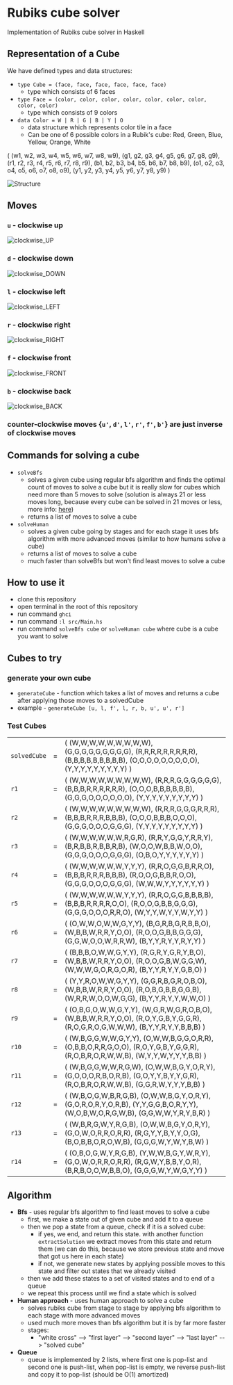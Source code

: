 # **Rubiks cube solver**
Implementation of Rubiks cube solver in Haskell

## **Representation of a Cube**
We have defined types and data structures: 
- `type Cube = (face, face, face, face, face, face)`
    - type which consists of 6 faces
- `type Face = (color, color, color, color, color, color, color, color, color)`
    - type which consists of 9 colors
- `data Color = W | R | G | B | Y | O`
    - data structure which represents color tile in a face
    - Can be one of 6 possible colors in a Rubik's cube: Red, Green, Blue, Yellow, Orange, White


( 
    (w1, w2, w3, w4, w5, w6, w7, w8, w9), 
    (g1, g2, g3, g4, g5, g6, g7, g8, g9), 
    (r1, r2, r3, r4, r5, r6, r7, r8, r9), 
    (b1, b2, b3, b4, b5, b6, b7, b8, b9), 
    (o1, o2, o3, o4, o5, o6, o7, o8, o9), 
    (y1, y2, y3, y4, y5, y6, y7, y8, y9) 
)


![Structure](docs/images/structure.png)


## **Moves**

### `u` - clockwise up
![clockwise_UP](docs/images/clockwise_UP.png)
   
### `d` - clockwise down 
![clockwise_DOWN](docs/images/clockwise_DOWN.png)

### `l` - clockwise left
![clockwise_LEFT](docs/images/clockwise_LEFT.png)

### `r` - clockwise right
![clockwise_RIGHT](docs/images/clockwise_RIGHT.png)

### `f` - clockwise front
![clockwise_FRONT](docs/images/clockwise_FRONT.png)

### `b` - clockwise back
![clockwise_BACK](docs/images/clockwise_BACK.png)

### counter-clockwise moves {`u'`, `d'`, `l'`, `r'`, `f'`, `b'`} are just inverse of clockwise moves 


## **Commands for solving a cube**
- `solveBfs` 
    - solves a given cube using regular bfs algorithm and finds the optimal count of moves to solve a cube but it is really slow for cubes which need more than 5 moves to solve (solution is always 21 or less moves long, because every cube can be solved in 21 moves or less, more info: [here](https://cube20.org/))
    - returns a list of moves to solve a cube
- `solveHuman`
    - solves a given cube going by stages and for each stage it uses bfs algorithm with more advanced moves (similar to how humans solve a cube)
    - returns a list of moves to solve a cube
    - much faster than solveBfs but won't find least moves to solve a cube


## **How to use it**
- clone this repository
- open terminal in the root of this repository
- run command `ghci`
- run command `:l src/Main.hs`
- run command `solveBfs cube` or `solveHuman cube` where cube is a cube you want to solve


## **Cubes to try**
### generate your own cube
- `generateCube` - function which takes a list of moves and returns a cube after applying those moves to a solvedCube
- example - `generateCube [u, l, f', l, r, b, u', u', r']`

### Test Cubes
|  |  |  |
|--|--|--|
|`solvedCube`|=|( (W,W,W,W,W,W,W,W,W), (G,G,G,G,G,G,G,G,G), (R,R,R,R,R,R,R,R,R), (B,B,B,B,B,B,B,B,B), (O,O,O,O,O,O,O,O,O), (Y,Y,Y,Y,Y,Y,Y,Y,Y) )|
|`r1`|=|( (W,W,W,W,W,W,W,W,W), (R,R,R,G,G,G,G,G,G), (B,B,B,R,R,R,R,R,R), (O,O,O,B,B,B,B,B,B), (G,G,G,O,O,O,O,O,O), (Y,Y,Y,Y,Y,Y,Y,Y,Y) )|
|`r2`|=|( (W,W,W,W,W,W,W,W,W), (R,R,R,G,G,G,R,R,R), (B,B,B,R,R,R,B,B,B), (O,O,O,B,B,B,O,O,O), (G,G,G,O,O,O,G,G,G), (Y,Y,Y,Y,Y,Y,Y,Y,Y) )|
|`r3`|=|( (W,W,W,W,W,W,R,G,R), (R,R,Y,G,G,Y,R,R,Y), (B,R,B,B,R,B,B,R,B), (W,O,O,W,B,B,W,O,O), (G,G,G,O,O,O,G,G,G), (O,B,O,Y,Y,Y,Y,Y,Y) )|
|`r4`|=|( (W,W,W,W,W,W,Y,Y,Y), (R,R,O,G,G,B,R,R,O), (B,B,B,R,R,R,B,B,B), (R,O,O,G,B,B,R,O,O), (G,G,G,O,O,O,G,G,G), (W,W,W,Y,Y,Y,Y,Y,Y) )|
|`r5`|=|( (W,W,W,W,W,W,Y,Y,Y), (R,R,O,G,G,B,B,B,B), (B,B,B,R,R,R,R,O,O), (R,O,O,G,B,B,G,G,G), (G,G,G,O,O,O,R,R,O), (W,Y,Y,W,Y,Y,W,Y,Y) )|
|`r6`|=|( (O,W,W,O,W,W,G,Y,Y), (B,G,R,B,G,R,B,B,O), (W,B,B,W,R,R,Y,O,O), (R,O,O,G,B,B,G,G,G), (G,G,W,O,O,W,R,R,W), (B,Y,Y,R,Y,Y,R,Y,Y) )|
|`r7`|=|( (B,B,B,O,W,W,G,Y,Y), (R,G,R,Y,G,R,Y,B,O), (W,B,B,W,R,R,Y,O,O), (R,O,O,G,B,W,G,G,W), (W,W,W,G,O,R,G,O,R), (B,Y,Y,R,Y,Y,G,B,O) )|
|`r8`|=|( (Y,Y,R,O,W,W,G,Y,Y), (G,G,R,B,G,R,O,B,O), (W,B,B,W,R,R,Y,O,O), (R,O,B,G,B,B,G,G,B), (W,R,R,W,O,O,W,G,G), (B,Y,Y,R,Y,Y,W,W,O) )|
|`r9`|=|( (O,B,G,O,W,W,G,Y,Y), (W,G,R,W,G,R,O,B,O), (W,B,B,W,R,R,Y,O,O), (R,O,Y,G,B,Y,G,G,R), (R,O,G,R,O,G,W,W,W), (B,Y,Y,R,Y,Y,B,B,B) )|
|`r10`|=|( (W,B,G,G,W,W,G,Y,Y), (O,W,W,B,G,G,O,R,R), (O,B,B,O,R,R,G,O,O), (R,O,Y,G,B,Y,G,G,R), (R,O,B,R,O,R,W,W,B), (W,Y,Y,W,Y,Y,Y,B,B) )|
|`r11`|=|( (W,B,G,G,W,W,R,G,W), (O,W,W,B,G,Y,O,R,Y), (G,O,O,O,R,B,O,R,B), (G,O,Y,Y,B,Y,Y,G,R), (R,O,B,R,O,R,W,W,B), (G,G,R,W,Y,Y,Y,B,B) )|
|`r12`|=|( (W,B,O,G,W,B,R,G,B), (O,W,W,B,G,Y,O,R,Y), (G,O,R,O,R,Y,O,R,B), (Y,Y,G,G,B,O,R,Y,Y), (W,O,B,W,O,R,G,W,B), (G,G,W,W,Y,R,Y,B,R) )|
|`r13`|=|( (W,B,R,G,W,Y,R,G,B), (O,W,W,B,G,Y,O,R,Y), (G,O,W,O,R,R,O,R,R), (R,G,Y,Y,B,Y,Y,O,G), (B,O,B,B,O,R,O,W,B), (G,G,G,W,Y,W,Y,B,W) )|
|`r14`|=|( (O,B,O,G,W,Y,R,G,B), (Y,W,W,B,G,Y,W,R,Y), (G,O,W,O,R,R,O,R,R), (R,G,W,Y,B,B,Y,O,R), (B,R,B,O,O,W,B,B,O), (G,G,G,W,Y,W,G,Y,Y) )|


## **Algorithm**
- **Bfs** - uses regular bfs algorithm to find least moves to solve a cube
    - first, we make a state out of given cube and add it to a queue
    - then we pop a state from a queue, check if it is a solved cube:
        - if yes, we end, and return this state. with another function `extractSolution` we extract moves from this state and return them (we can do this, because we store previous state and move that got us here in each state) 
        - if not, we generate new states by applying possible moves to this state and filter out states that we already visited
    - then we add these states to a set of visited states and to end of a queue
    - we repeat this process until we find a state which is solved
- **Human approach** - uses human approach to solve a cube
    - solves rubiks cube from stage to stage by applying bfs algorithm to each stage with more advanced moves
    - used much more moves than bfs algorithm but it is by far more faster
    - stages:
        - "white cross" --> "first layer" --> "second layer" --> "last layer" --> "solved cube"
- **Queue**
    - queue is implemented by 2 lists, where first one is pop-list and second one is push-list, when pop-list is empty, we reverse push-list and copy it to pop-list (should be O(1) amortized)

